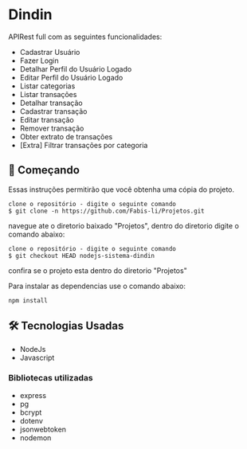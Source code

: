 
# Dindin

APIRest full com as seguintes funcionalidades:

- Cadastrar Usuário
- Fazer Login
- Detalhar Perfil do Usuário Logado
- Editar Perfil do Usuário Logado
- Listar categorias
- Listar transações
- Detalhar transação
- Cadastrar transação
- Editar transação
- Remover transação
- Obter extrato de transações
- [Extra] Filtrar transações por categoria

## 🚀 Começando
Essas instruções permitirão que você obtenha uma cópia do projeto.

```git
clone o repositório - digite o seguinte comando
$ git clone -n https://github.com/Fabis-li/Projetos.git
```
navegue ate o diretorio baixado "Projetos",
dentro do diretorio digite o comando abaixo:
```git
clone o repositório - digite o seguinte comando
$ git checkout HEAD nodejs-sistema-dindin
```
confira se o projeto esta dentro do diretorio "Projetos"

Para instalar as dependencias use o comando abaixo:
```git
npm install
```

## 🛠 Tecnologias Usadas
- NodeJs 
- Javascript

### Bibliotecas utilizadas
- express
- pg
- bcrypt
- dotenv
- jsonwebtoken
- nodemon





